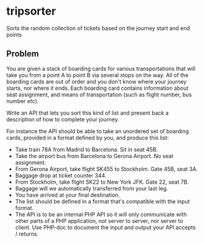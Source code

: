 # tripsorter
Sorts the random collection of tickets based on the journey start and end points

## Problem
You are given a stack of boarding cards for various transportations that will take you from a point A to point B via several stops on the way. All of the boarding cards are out of order and you don't know where your journey starts, nor where it ends. Each boarding card contains information about seat assignment, and means of transportation (such as flight number, bus number etc).

Write an API that lets you sort this kind of list and present back a description of how to complete your journey.

For instance the API should be able to take an unordered set of boarding cards, provided in a format defined by you, and produce this list:

-	Take train 78A from Madrid to Barcelona. Sit in seat 45B.
-	Take the airport bus from Barcelona to Gerona Airport. No seat assignment.
-	From Gerona Airport, take flight SK455 to Stockholm. Gate 45B, seat 3A.
-	Baggage drop at ticket counter 344.
-	From Stockholm, take flight SK22 to New York JFK. Gate 22, seat 7B.
-	Baggage will we automatically transferred from your last leg.
-	You have arrived at your final destination.
-	The list should be defined in a format that's compatible with the input format.
-	The API is to be an internal PHP API so it will only communicate with other parts of a PHP application, not server to server, nor server to client. Use PHP-doc to document the input and output your API accepts / returns.
